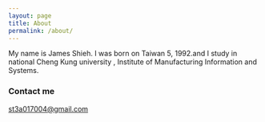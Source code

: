 ```yaml
---
layout: page
title: About
permalink: /about/
---
```


My name is James Shieh. I was born on Taiwan 5, 1992.and I study in national Cheng Kung university , Institute of Manufacturing Information and Systems.


### Contact me

[st3a017004@gmail.com](mailto:st3a017004@gmail.com)
